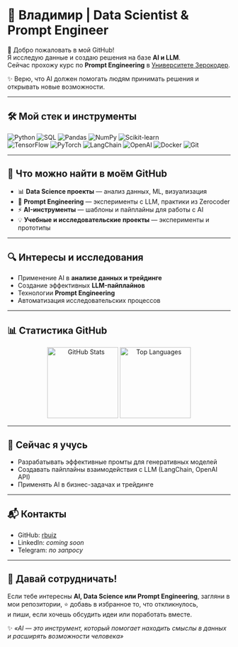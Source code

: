 # 🚀 Владимир | Data Scientist & Prompt Engineer  

👋 Добро пожаловать в мой GitHub!  
Я исследую данные и создаю решения на базе **AI и LLM**.  
Сейчас прохожу курс по **Prompt Engineering** в [Университете Зерокодер](https://zerocoder.ru/).  

✨ Верю, что AI должен помогать людям принимать решения и открывать новые возможности.  

---

## 🛠️ Мой стек и инструменты

![Python](https://img.shields.io/badge/Python-3776AB?logo=python&logoColor=white)
![SQL](https://img.shields.io/badge/SQL-336791?logo=postgresql&logoColor=white)
![Pandas](https://img.shields.io/badge/Pandas-150458?logo=pandas&logoColor=white)
![NumPy](https://img.shields.io/badge/NumPy-013243?logo=numpy&logoColor=white)
![Scikit-learn](https://img.shields.io/badge/Scikit--learn-F7931E?logo=scikitlearn&logoColor=white)  
![TensorFlow](https://img.shields.io/badge/TensorFlow-FF6F00?logo=tensorflow&logoColor=white)
![PyTorch](https://img.shields.io/badge/PyTorch-EE4C2C?logo=pytorch&logoColor=white)
![LangChain](https://img.shields.io/badge/LangChain-121D33?logo=chainlink&logoColor=white)
![OpenAI](https://img.shields.io/badge/OpenAI-412991?logo=openai&logoColor=white)
![Docker](https://img.shields.io/badge/Docker-2496ED?logo=docker&logoColor=white)
![Git](https://img.shields.io/badge/Git-F05032?logo=git&logoColor=white)

---

## 📂 Что можно найти в моём GitHub

- 📊 **Data Science проекты** — анализ данных, ML, визуализация  
- 🤖 **Prompt Engineering** — эксперименты с LLM, практики из Zerocoder  
- ⚡ **AI-инструменты** — шаблоны и пайплайны для работы с AI  
- 💡 **Учебные и исследовательские проекты** — эксперименты и прототипы  

---

## 🔍 Интересы и исследования

- Применение AI в **анализе данных и трейдинге**  
- Создание эффективных **LLM-пайплайнов**  
- Технологии **Prompt Engineering**  
- Автоматизация исследовательских процессов  

---

## 📊 Статистика GitHub

<p align="center">
  <img src="https://github-readme-stats.vercel.app/api?username=rbuiz&show_icons=true&theme=radical" alt="GitHub Stats" height="160"/>
  <img src="https://github-readme-stats.vercel.app/api/top-langs/?username=rbuiz&layout=compact&theme=radical" alt="Top Languages" height="160"/>
</p>

---

## 🌱 Сейчас я учусь
- Разрабатывать эффективные промты для генеративных моделей  
- Создавать пайплайны взаимодействия с LLM (LangChain, OpenAI API)  
- Применять AI в бизнес-задачах и трейдинге  

---

## 📬 Контакты

- GitHub: [rbuiz](https://github.com/rbuiz)  
- LinkedIn: _coming soon_  
- Telegram: _по запросу_  

---

## 🚀 Давай сотрудничать!
Если тебе интересны **AI, Data Science или Prompt Engineering**, загляни в мои репозитории, ⭐ добавь в избранное то, что откликнулось,  
и пиши, если хочешь обсудить идеи или поработать вместе.  

✨ *«AI — это инструмент, который помогает находить смыслы в данных и расширять возможности человека»*

